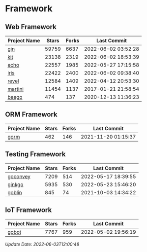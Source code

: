 # Framework

## Web Framework
| Project Name | Stars | Forks | Last Commit |
| ------------ | ----- | ----- | ----------- |
| [gin](https://github.com/gin-gonic/gin) | 59759 | 6637 | 2022-06-02 03:52:28 |
| [kit](https://github.com/go-kit/kit) | 23138 | 2319 | 2022-06-02 18:53:39 |
| [echo](https://github.com/labstack/echo) | 22557 | 1985 | 2022-05-27 17:15:58 |
| [iris](https://github.com/kataras/iris) | 22422 | 2400 | 2022-06-02 09:38:40 |
| [revel](https://github.com/revel/revel) | 12584 | 1409 | 2022-04-12 20:53:30 |
| [martini](https://github.com/go-martini/martini) | 11454 | 1137 | 2017-01-21 21:58:54 |
| [beego](https://github.com/astaxie/beego) | 474 | 137 | 2020-12-13 11:36:23 |

## ORM Framework
| Project Name | Stars | Forks | Last Commit |
| ------------ | ----- | ----- | ----------- |
| [gorm](https://github.com/jinzhu/gorm) | 462 | 146 | 2021-11-20 01:15:37 |

## Testing Framework
| Project Name | Stars | Forks | Last Commit |
| ------------ | ----- | ----- | ----------- |
| [goconvey](https://github.com/smartystreets/goconvey) | 7209 | 514 | 2022-05-17 18:39:55 |
| [ginkgo](https://github.com/onsi/ginkgo) | 5935 | 530 | 2022-05-23 15:46:20 |
| [goblin](https://github.com/franela/goblin) | 845 | 74 | 2021-10-03 14:34:22 |

## IoT Framework
| Project Name | Stars | Forks | Last Commit |
| ------------ | ----- | ----- | ----------- |
| [gobot](https://github.com/hybridgroup/gobot) | 7767 | 959 | 2022-05-02 19:56:19 |

*Update Date: 2022-06-03T12:00:48*